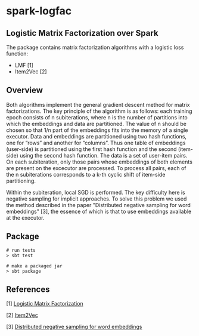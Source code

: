 # spark-logfac
## Logistic Matrix Factorization over Spark
The package contains matrix factorization algorithms with a logistic loss function:
- LMF [1]
- Item2Vec [2]

## Overview
Both algorithms implement the general gradient descent method for matrix factorizations. The key principle of the algorithm is as follows: each training epoch consists of n subiterations, where n is the number of partitions into which the embeddings and data are partitioned. The value of n should be chosen so that 1/n part of the embeddings fits into the memory of a single executor. Data and embeddings are partitioned using two hash functions, one for “rows” and another for “columns”. Thus one table of embeddings (user-side) is partitioned using the first hash function and the second (item-side) using the second hash function. The data is a set of user-item pairs. 
On each subiteration, only those pairs whose embeddings of both elements are present on the excecutor are processed. To process all pairs, each of the n subiterations corresponds to a k-th cyclic shift of item-side partitioning.

Within the subiteration, local SGD is performed. The key difficulty here is negative sampling for implicit approaches. To solve this problem we used the method described in the paper "Distributed negative sampling for word embeddings" [3], the essence of which is that to use embeddings available at the executor.

## Package
```{shell}
# run tests
> sbt test

# make a packaged jar
> sbt package
```

## References
[1] [Logistic Matrix Factorization](https://web.stanford.edu/~rezab/nips2014workshop/submits/logmat.pdf)

[2] [Item2Vec](https://ceur-ws.org/Vol-1688/paper-13.pdf)

[3] [Distributed negative sampling for word embeddings](https://ojs.aaai.org/index.php/AAAI/article/view/10931/10790)
